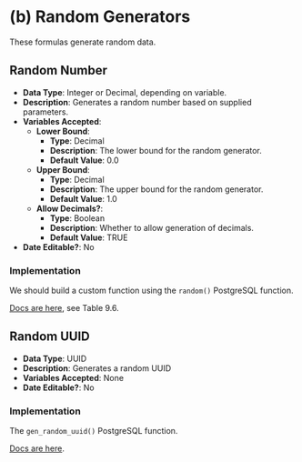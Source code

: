 # (b) Random Generators

These formulas generate random data.

## Random Number

- **Data Type**: Integer or Decimal, depending on variable.
- **Description**: Generates a random number based on supplied parameters.
- **Variables Accepted**:
    - **Lower Bound**:
        - **Type**: Decimal
        - **Description**: The lower bound for the random generator.
        - **Default Value**: 0.0
    - **Upper Bound**:
        - **Type**: Decimal
        - **Description**: The upper bound for the random generator.
        - **Default Value**: 1.0
    - **Allow Decimals?**:
        - **Type**: Boolean
        - **Description**: Whether to allow generation of decimals.
        - **Default Value**: TRUE
- **Date Editable?**: No

### Implementation
We should build a custom function using the `random()` PostgreSQL function. 

[Docs are here](https://www.postgresql.org/docs/current/functions-math.html), see Table 9.6.

## Random UUID

- **Data Type**: UUID
- **Description**: Generates a random UUID
- **Variables Accepted**: None
- **Date Editable?**: No

### Implementation
The `gen_random_uuid()` PostgreSQL function. 

[Docs are here](https://www.postgresql.org/docs/current/functions-uuid.html).